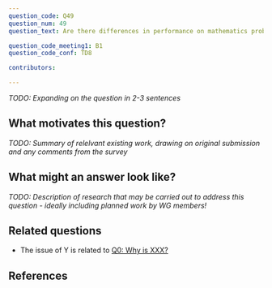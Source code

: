 ```yaml
---
question_code: Q49 
question_num: 49 
question_text: Are there differences in performance on mathematics problems presented and carried out on paper versus on the computer? 

question_code_meeting1: B1 
question_code_conf: TD8 

contributors: 

---
```

*TODO: Expanding on the question in 2-3 sentences*

## What motivates this question?

*TODO: Summary of relelvant existing work, drawing on original submission and any comments from the survey*

## What might an answer look like?

*TODO: Description of research that may be carried out to address this question - ideally including planned work by WG members!*

## Related questions

* The issue of Y is related to [Q0: Why is XXX?](Q0)

## References
